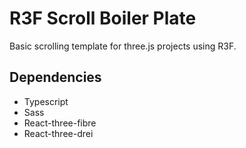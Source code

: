 # R3F Scroll Boiler Plate

Basic scrolling template for three.js projects using R3F.

## Dependencies

- Typescript
- Sass
- React-three-fibre
- React-three-drei
